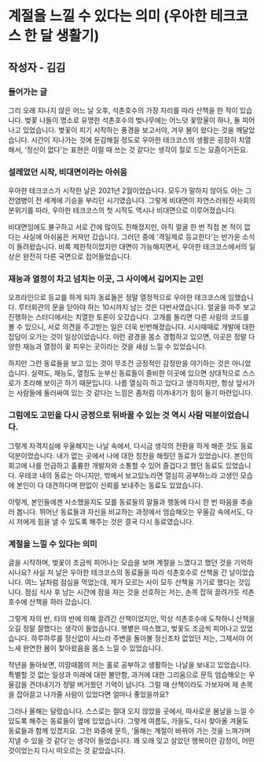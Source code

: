 # 계절을 느낄 수 있다는 의미 (우아한 테크코스 한 달 생활기)
## 작성자 - 김김

### 들어가는 글

그리 오래 지나지 않은 어느 날 오후, 석촌호수의 가장 자리를 따라 산책을 한 적이 있습니다. 벚꽃 나들이 명소로 유명한 석촌호수의 벚나무에는 어느덧 꽃망울이 하나, 둘 피어나고 있었습니다. 벚꽃이 피기 시작하는 풍경을 보고서야, 겨우 봄이 왔다는 것을 깨달았습니다. 시간이 지나가는 것에 둔감해질 정도로 우아한 테크코스의 생활은 굉장히 치열해서, ‘정신이 없다'는 표현은 이럴 때 쓰는 것 같다는 생각이 절로 드는 요즘이거든요.

### 설레었던 시작, 비대면이라는 아쉬움

우아한 테크코스가 시작한 날은 2021년 2월이었습니다. 모두가 말하지 않아도 아는 그 전염병이 전 세계에 기승을 부리던 시기였습니다. 그렇게 비대면이 자연스러워진 사회의 분위기를 따라, 우아한 테크코스의 첫 시작도 역시나 비대면으로 이루어졌습니다.

비대면임에도 불구하고 서로 간에 많이도 친해졌지만, 아직 얼굴 한 번 직접 본 적이 없다는 사실에 아쉬움은 커져만 갔습니다. 그러던 중에 ‘격일제로 등교한다'는 반가운 소식이 들려왔습니다. 비록 제한적이었지만 대면이 가능해지면서, 우아한 테크코스에서의 일상은 완전히 다른 국면으로 접어들었습니다.

### 재능과 열정이 차고 넘치는 이곳, 그 사이에서 깊어지는 고민

오프라인으로 등교를 하게 되자 동료들은 정말 열정적으로 우아한 테크코스에 임했습니다. 루터회관의 문을 닫아야 하는 10시까지 남는 것은 다반사였습니다. 얼굴을 마주 보고 진행하는 스터디에서는 치열한 토론이 오갔습니다. 고개를 돌리면 다른 사람의 코드를 볼 수 있으니, 서로 의견을 주고받는 일은 더욱 빈번해졌습니다. 시시때때로 개발에 대한 잡담이 오가는 것이 일상이었습니다. 이런 광경을 몸소 경험하고 있으면, 이곳은 정말 다양한 재능과 열정이 꽃 피우는 곳이라는 것을 새삼 느낄 수 있었습니다.

하지만 그런 동료들을 보고 있는 것이 무조건 긍정적인 감정만을 야기하는 것은 아니었습니다. 실력도, 재능도, 열정도 눈부신 동료들이 즐비한 이곳에 있으면 상대적으로 스스로가 초라해 보이곤 하기 때문입니다. 나름 열심히 하고 있다고 생각하지만, 항상 앞서가는 사람들에 둘러싸여 있는 것 같다는 느낌은 좀처럼 이겨내기가 힘이 들기 마련입니다.

### 그럼에도 고민을 다시 긍정으로 뒤바꿀 수 있는 것 역시 사람 덕분이었습니다.

그렇게 자격지심에 우울해지는 나날 속에서, 다시금 생각의 전환을 하게 해준 것도 동료 덕분이었습니다. 내가 없는 곳에서 나에 대한 칭찬을 해줬던 동료가 있었습니다. 본인의 회고에 나를 언급하고 훌륭한 개발자와 소통할 수 있어 즐겁다고 했던 동료도 있었습니다. 우테코 내의 동료는 아니지만, 밖에서 보고있노라면 열심히 공부하느라 고생인 모습에 본인이 다 대견하다며 한없이 신뢰를 보내주는 동료도 있었습니다.

이렇게, 본인들에겐 사소했을지도 모를 동료들의 말들과 행동에 다시 한 번 마음을 추슬러 봅니다. 뛰어난 동료들과 자신을 비교하는 과정에서 엄습해오는 우울감 속에서도, 다시 저에게 힘을 낼 수 있도록 해주는 것은 결국 다시 동료였습니다.

### 계절을 느낄 수 있다는 의미

글을 시작하며, 벚꽃이 조금씩 피어나는 모습을 보며 계절을 느꼈다고 했던 것을 기억하시나요? 사실 저 날은 우아한 테크코스의 동료들을 따라 석촌호수로 산책을 간 날이었습니다. 여느 날처럼 점심을 먹었는데, 제가 모르는 사이 모두 산책을 가기로 했다는 것입니다. 점심 식사 후 남는 시간에 잠을 자는 것을 선호하는 저는, 손목 잡혀 끌려가듯 석촌호수에 산책을 하러 갔습니다.

그렇게 자의 반, 타의 반에 의해 끌려간 산책이었지만, 막상 석촌호수에 도착하니 산책을 오길 정말 잘했다는 생각이 들었습니다. 햇볕은 따스했고, 벚꽃도 조금씩 피어나고 있었습니다. 하루하루를 정신없이 사느라 주변을 돌아볼 정신조차 없었던 저는, 그제서야 어느새 완연한 봄이 찾아왔음을 몸소 느낄 수 있었습니다.

작년을 돌아보면, 이맘때쯤의 저는 홀로 공부하고 생활하는 나날을 보내고 있었습니다. 특별할 것 없는 일상과 미래에 대한 불안함, 과거에 대한 그리움으로 문득 엄습해오는 우울감을 견뎌내기가 정말 버거웠던 기억이 납니다. 그럴 때 산책이라도 가보자며 제 손목을 잡아끌고 나가줄 사람이 있었다면 얼마나 좋았을까요?

그러나 올해는 달랐습니다. 스스로는 절대 오지 않았을 곳에서, 따사로운 봄날을 느낄 수 있도록 해주는 동료들이 옆에 있었습니다. 그렇게 여름도, 가을도, 다시 찾아올 겨울도 동료들과 함께 있겠지요. 그런 와중에 문득, '올해는 계절이 바뀌어 가는 것을 느껴가며 지낼 수 있을 것 같다'는 생각이 들었습니다. 꽤 오래 잊고 살았던 행복이란 감정이, 어떤 것이었는지 다시 떠오르는 것 같았습니다.
